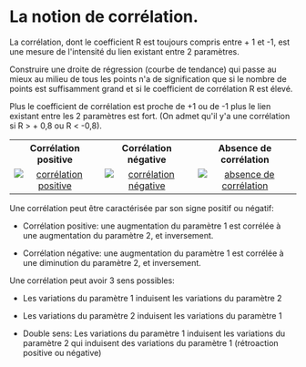 # La notion de corrélation.



La corrélation, dont le coefficient R est toujours compris entre + 1 et -1, est une mesure de l'intensité du lien existant entre 2 paramètres. 

Construire une droite de régression (courbe de tendance) qui passe au mieux au milieu de tous les points n'a de signification que si le nombre de points est suffisamment grand et si le coefficient de corrélation R est élevé. 

Plus le coefficient de corrélation est proche de +1 ou de -1 plus le lien existant entre les 2 paramètres est fort. (On admet qu'il y'a une corrélation si R > + 0,8 ou R < -0,8). 


<table>

<tr><th>Corrélation positive</th><th>Corrélation négative</th><th>Absence de corrélation</th></tr>

<tr>
<td align=center><a href="https://ipfs.io/ipfs/QmbXQekFpBAQ4uBBNTzdmQzCN6Xu59VLxWiZ3iGXsuNRuj"><img src="https://ipfs.io/ipfs/QmbXQekFpBAQ4uBBNTzdmQzCN6Xu59VLxWiZ3iGXsuNRuj" alt="corrélation positive"></a></td>

<td align=center><a href="https://ipfs.io/ipfs/QmV3aBd7Fd2ti2a7toqVX2wT2Zoof3Keg4VQZjjDRJSSNT"><img src="https://ipfs.io/ipfs/QmV3aBd7Fd2ti2a7toqVX2wT2Zoof3Keg4VQZjjDRJSSNT" alt="corrélation négative"></a></td>
   
<td align=center><a href="https://ipfs.io/ipfs/QmPPoQPmguhbtJQ6RVG7AZWih3boGsYf8XBrEEJZ9MJyWz"><img src="https://ipfs.io/ipfs/QmPPoQPmguhbtJQ6RVG7AZWih3boGsYf8XBrEEJZ9MJyWz" alt="absence de corrélation"></a></td>

</tr>
</table>



Une corrélation peut être caractérisée par son signe positif ou négatif:

- Corrélation positive: une augmentation du paramètre 1 est corrélée à une augmentation du paramètre 2, et inversement.

- Corrélation négative: une augmentation du paramètre 1 est corrélée à une diminution du paramètre 2, et inversement.

Une corrélation peut avoir 3 sens possibles:

- Les variations du paramètre 1 induisent les variations du paramètre 2

- Les variations du paramètre 2 induisent les variations du paramètre 1

- Double sens: Les variations du paramètre 1 induisent les variations du paramètre 2 qui induisent des variations du paramètre 1 (rétroaction positive ou négative)
